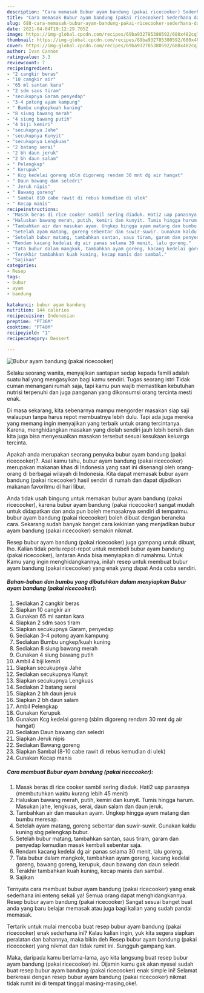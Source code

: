 ```yaml
---
description: "Cara memasak Bubur ayam bandung (pakai ricecooker) Sederhana dan Mudah Dibuat"
title: "Cara memasak Bubur ayam bandung (pakai ricecooker) Sederhana dan Mudah Dibuat"
slug: 688-cara-memasak-bubur-ayam-bandung-pakai-ricecooker-sederhana-dan-mudah-dibuat
date: 2021-04-04T19:12:29.705Z
image: https://img-global.cpcdn.com/recipes/69ba932785380592/680x482cq70/bubur-ayam-bandung-pakai-ricecooker-foto-resep-utama.jpg
thumbnail: https://img-global.cpcdn.com/recipes/69ba932785380592/680x482cq70/bubur-ayam-bandung-pakai-ricecooker-foto-resep-utama.jpg
cover: https://img-global.cpcdn.com/recipes/69ba932785380592/680x482cq70/bubur-ayam-bandung-pakai-ricecooker-foto-resep-utama.jpg
author: Ivan Cannon
ratingvalue: 3.3
reviewcount: 7
recipeingredient:
- "2 cangkir beras"
- "10 cangkir air"
- "65 ml santan kara"
- "2 sdm saos tiram"
- "secukupnya Garam penyedap"
- "3-4 potong ayam kampung"
- " Bumbu ungkepkuah kuning"
- "8 siung bawang merah"
- "4 siung bawang putih"
- "4 biji kemiri"
- "secukupnya Jahe"
- "secukupnya Kunyit"
- "secukupnya Lengkuas"
- "2 batang serai"
- "2 bh daun jeruk"
- "2 bh daun salam"
- " Pelengkap"
- " Kerupuk"
- " Kcg kedelai goreng sblm digoreng rendam 30 mnt dg air hangat"
- " Daun bawang dan seledri"
- " Jeruk nipis"
- " Bawang goreng"
- " Sambal 810 cabe rawit di rebus kemudian di ulek"
- " Kecap manis"
recipeinstructions:
- "Masak beras di rice cooker sambil sering diaduk. Hati2 uap panasnya (membutuhkan waktu kurang lebih 45 menit)"
- "Haluskan bawang merah, putih, kemiri dan kunyit. Tumis hingga harum. Masukan jahe, lengkuas, serai, daun salam dan daun jeruk."
- "Tambahkan air dan masukan ayam. Ungkep hingga ayam matang dan bumbu meresap."
- "Setelah ayam matang, goreng sebentar dan suwir-suwir. Gunakan kaldu kuning sbg pelengkap bubur."
- "Setelah bubur matang, tambahkan santan, saus tiram, garam dan penyedap kemudian masak kembali sebentar saja."
- "Rendam kacang kedelai dg air panas selama 30 menit, lalu goreng."
- "Tata bubur dalam mangkok, tambahkan ayam goreng, kacang kedelai goreng, bawang goreng, kerupuk, daun bawang dan daun seledri."
- "Terakhir tambahkan kuah kuning, kecap manis dan sambal."
- "Sajikan"
categories:
- Resep
tags:
- bubur
- ayam
- bandung

katakunci: bubur ayam bandung 
nutrition: 144 calories
recipecuisine: Indonesian
preptime: "PT36M"
cooktime: "PT40M"
recipeyield: "1"
recipecategory: Dessert

---
```



![Bubur ayam bandung (pakai ricecooker)](https://img-global.cpcdn.com/recipes/69ba932785380592/680x482cq70/bubur-ayam-bandung-pakai-ricecooker-foto-resep-utama.jpg)

Selaku seorang wanita, menyajikan santapan sedap kepada famili adalah suatu hal yang mengasyikan bagi kamu sendiri. Tugas seorang istri Tidak cuman menangani rumah saja, tapi kamu pun wajib memastikan kebutuhan nutrisi terpenuhi dan juga panganan yang dikonsumsi orang tercinta mesti enak.

Di masa  sekarang, kita sebenarnya mampu mengorder masakan siap saji walaupun tanpa harus repot membuatnya lebih dulu. Tapi ada juga mereka yang memang ingin menyajikan yang terbaik untuk orang tercintanya. Karena, menghidangkan masakan yang diolah sendiri jauh lebih bersih dan kita juga bisa menyesuaikan masakan tersebut sesuai kesukaan keluarga tercinta. 



Apakah anda merupakan seorang penyuka bubur ayam bandung (pakai ricecooker)?. Asal kamu tahu, bubur ayam bandung (pakai ricecooker) merupakan makanan khas di Indonesia yang saat ini disenangi oleh orang-orang di berbagai wilayah di Indonesia. Kita dapat memasak bubur ayam bandung (pakai ricecooker) hasil sendiri di rumah dan dapat dijadikan makanan favoritmu di hari libur.

Anda tidak usah bingung untuk memakan bubur ayam bandung (pakai ricecooker), karena bubur ayam bandung (pakai ricecooker) sangat mudah untuk didapatkan dan anda pun boleh memasaknya sendiri di tempatmu. bubur ayam bandung (pakai ricecooker) boleh dibuat dengan beraneka cara. Sekarang sudah banyak banget cara kekinian yang menjadikan bubur ayam bandung (pakai ricecooker) semakin nikmat.

Resep bubur ayam bandung (pakai ricecooker) juga gampang untuk dibuat, lho. Kalian tidak perlu repot-repot untuk membeli bubur ayam bandung (pakai ricecooker), lantaran Anda bisa menyiapkan di rumahmu. Untuk Kamu yang ingin menghidangkannya, inilah resep untuk membuat bubur ayam bandung (pakai ricecooker) yang enak yang dapat Anda coba sendiri.

<!--inarticleads1-->

##### Bahan-bahan dan bumbu yang dibutuhkan dalam menyiapkan Bubur ayam bandung (pakai ricecooker):

1. Sediakan 2 cangkir beras
1. Siapkan 10 cangkir air
1. Gunakan 65 ml santan kara
1. Siapkan 2 sdm saos tiram
1. Siapkan secukupnya Garam, penyedap
1. Sediakan 3-4 potong ayam kampung
1. Sediakan  Bumbu ungkep/kuah kuning
1. Sediakan 8 siung bawang merah
1. Gunakan 4 siung bawang putih
1. Ambil 4 biji kemiri
1. Siapkan secukupnya Jahe
1. Sediakan secukupnya Kunyit
1. Siapkan secukupnya Lengkuas
1. Sediakan 2 batang serai
1. Siapkan 2 bh daun jeruk
1. Siapkan 2 bh daun salam
1. Ambil  Pelengkap
1. Gunakan  Kerupuk
1. Gunakan  Kcg kedelai goreng (sblm digoreng rendam 30 mnt dg air hangat)
1. Sediakan  Daun bawang dan seledri
1. Siapkan  Jeruk nipis
1. Sediakan  Bawang goreng
1. Siapkan  Sambal (8-10 cabe rawit di rebus kemudian di ulek)
1. Gunakan  Kecap manis




<!--inarticleads2-->

##### Cara membuat Bubur ayam bandung (pakai ricecooker):

1. Masak beras di rice cooker sambil sering diaduk. Hati2 uap panasnya (membutuhkan waktu kurang lebih 45 menit)
1. Haluskan bawang merah, putih, kemiri dan kunyit. Tumis hingga harum. Masukan jahe, lengkuas, serai, daun salam dan daun jeruk.
1. Tambahkan air dan masukan ayam. Ungkep hingga ayam matang dan bumbu meresap.
1. Setelah ayam matang, goreng sebentar dan suwir-suwir. Gunakan kaldu kuning sbg pelengkap bubur.
1. Setelah bubur matang, tambahkan santan, saus tiram, garam dan penyedap kemudian masak kembali sebentar saja.
1. Rendam kacang kedelai dg air panas selama 30 menit, lalu goreng.
1. Tata bubur dalam mangkok, tambahkan ayam goreng, kacang kedelai goreng, bawang goreng, kerupuk, daun bawang dan daun seledri.
1. Terakhir tambahkan kuah kuning, kecap manis dan sambal.
1. Sajikan




Ternyata cara membuat bubur ayam bandung (pakai ricecooker) yang enak sederhana ini enteng sekali ya! Semua orang dapat menghidangkannya. Resep bubur ayam bandung (pakai ricecooker) Sangat sesuai banget buat anda yang baru belajar memasak atau juga bagi kalian yang sudah pandai memasak.

Tertarik untuk mulai mencoba buat resep bubur ayam bandung (pakai ricecooker) enak sederhana ini? Kalau kalian ingin, yuk kita segera siapkan peralatan dan bahannya, maka bikin deh Resep bubur ayam bandung (pakai ricecooker) yang nikmat dan tidak rumit ini. Sungguh gampang kan. 

Maka, daripada kamu berlama-lama, ayo kita langsung buat resep bubur ayam bandung (pakai ricecooker) ini. Dijamin kamu gak akan nyesel sudah buat resep bubur ayam bandung (pakai ricecooker) enak simple ini! Selamat berkreasi dengan resep bubur ayam bandung (pakai ricecooker) nikmat tidak rumit ini di tempat tinggal masing-masing,oke!.


